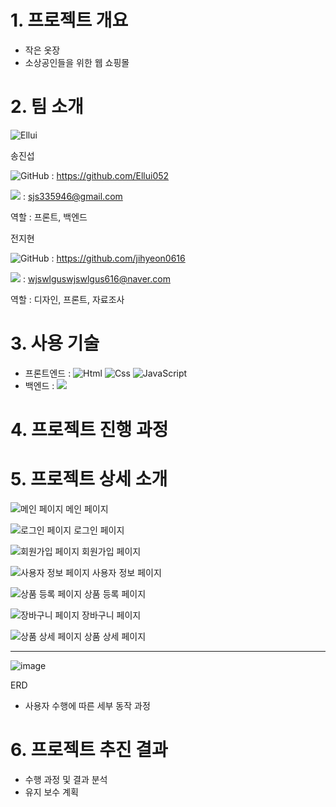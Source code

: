 # 1. 프로젝트 개요

- 작은 옷장
- 소상공인들을 위한 웹 쇼핑몰

# 2. 팀 소개
![Ellui](https://github.com/Episode23/Episode23/assets/89927726/f1815ebe-23fe-40b4-9ec1-bdfb083ebcde)

송진섭

<img alt="GitHub" src ="https://img.shields.io/badge/GitHub-181717.svg?&style=for-the-badge&logo=GitHub&logoColor=white"/> : https://github.com/Ellui052

<img src="https://img.shields.io/badge/Mail-EA4335?style=flat-square&logo=Gmail&logoColor=black"/> : sjs335946@gmail.com

역할 : 프론트, 백엔드

전지현

<img alt="GitHub" src ="https://img.shields.io/badge/GitHub-181717.svg?&style=for-the-badge&logo=GitHub&logoColor=white"/> : https://github.com/jihyeon0616

<img src="https://img.shields.io/badge/Mail-EA4335?style=flat-square&logo=Gmail&logoColor=black"/> : wjswlguswjswlgus616@naver.com

역할 : 디자인, 프론트, 자료조사

# 3. 사용 기술
- 프론트엔드 : <img alt="Html" src ="https://img.shields.io/badge/HTML5-E34F26.svg?&style=for-the-badge&logo=HTML5&logoColor=white"/> <img alt="Css" src ="https://img.shields.io/badge/CSS3-1572B6.svg?&style=for-the-badge&logo=CSS3&logoColor=white"/> <img alt="JavaScript" src ="https://img.shields.io/badge/JavaScriipt-F7DF1E.svg?&style=for-the-badge&logo=JavaScript&logoColor=black"/>
- 백엔드 :   <img src="https://img.shields.io/badge/Spring%20Boot-6DB33F?style=flat-square&logo=Spring%20Boot&logoColor=black"/>

# 4. 프로젝트 진행 과정

# 5. 프로젝트 상세 소개
![메인 페이지](https://user-images.githubusercontent.com/89927726/250426015-a424fa9a-149e-42c4-9b77-ecb2fab7c36f.jpg)
메인 페이지

![로그인 페이지](https://user-images.githubusercontent.com/89927726/250426076-ebcfd441-bd0d-4fb8-9349-24a125f71851.jpg)
로그인 페이지

![회원가입 페이지](https://user-images.githubusercontent.com/89927726/250426130-c6219411-9749-4b3b-9f2b-facf9dd0a480.jpg)
회원가입 페이지

![사용자 정보 페이지](https://user-images.githubusercontent.com/89927726/250426184-4a01b051-f442-4b21-8992-f35a67cc629a.jpg)
사용자 정보 페이지

![상품 등록 페이지](https://user-images.githubusercontent.com/89927726/250426257-b48e1b36-8562-4e90-9da4-b6cb2bdd56ee.jpg)
상품 등록 페이지

![장바구니 페이지](https://user-images.githubusercontent.com/89927726/250426292-7f5bb57b-5bcc-4f12-bad7-b7e2fd2c2b12.jpg)
장바구니 페이지

![상품 상세 페이지](https://user-images.githubusercontent.com/89927726/250426319-0a2043ea-c9a4-46e1-806d-1a2748d4085c.jpg)
상품 상세 페이지

----
![image](https://github.com/Episode23/Episode23/assets/89927726/84ca9159-d9ef-4796-827d-7ff3a80a1823)

ERD

- 사용자 수행에 따른 세부 동작 과정

# 6. 프로젝트 추진 결과

- 수행 과정 및 결과 분석
- 유지 보수 계획
